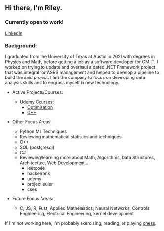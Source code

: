## Hi there, I'm Riley. 



### Currently open to work! 
[LinkedIn](https://www.linkedin.com/in/riley-taylor-664938223/)

### Background:
I graduated from the University of Texas at Austin in 2021 with degrees in Physics and Math, before getting a job as a software developer for GM IT. I worked on trying to update and overhaul a dated .NET Framework project that was integral for ASRS management and helped to develop a pipeline to build the said project. I left the company to focus on developing data analysis skills and to engross myself in new technology. 

-  Active Projects/Courses:
    - Udemy Courses:
        * [Optimization](https://www.udemy.com/share/10aNPq3@aFd3KZD0329d7Duh0K5_NGfggR8B4Ybh7FwyMQWShGZ_C6JT190jdYatR_9ClqKJhg==/)
        * [C++](https://www.udemy.com/share/1051tA3@zqFJfcVNDOkQi2WTkAT6MKq-HhVc0dkEqWsXvJrUCQy712r8qjL7Nx5Fo1SpjoF_YQ==/)
  
-  Other Focus Areas:
    - Python ML Techniques
    - Reviewing mathematical statistics and techniques
    - C++
    - SQL (postgresql)
    - C#
    - Reviewing/learning more about Math, Algorithms, Data Structures, Architecture, Web Development...
        * leetcode
        * hackerrank
        * udemy
        * project euler
        * cses

- Future Focus Areas:
    - C, JS, R, Rust, Applied Mathematics, Neural Networks, Controls Engineering, Electrical Engineering, kernel development


If I'm not working here, I'm probably exercising, reading, or playing [chess](https://www.chess.com/member/taylormater).



<!--
**TaylorMater/TaylorMater** is a ✨ _special_ ✨ repository because its `README.md` (this file) appears on your GitHub profile.

Here are some ideas to get you started:

- 🔭 I’m currently working on ...
- 🌱 I’m currently learning ...
- 👯 I’m looking to collaborate on ...
- 🤔 I’m looking for help with ...
- 💬 Ask me about ...
- 📫 How to reach me: ...
- 😄 Pronouns: ...
- ⚡ Fun fact: ...
-->
